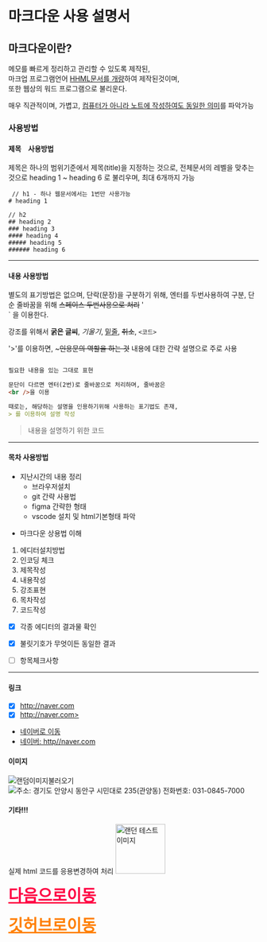 # 마크다운 사용 설명서

## 마크다운이란?

메모를 빠르게 정리하고 관리할 수 있도록 제작된, <br />
마크업 프로그램언어 <u>HHML문서를 개량</u>하여 제작된것이며, <br />
또한 웹상의 워드 프로그램으로 불리운다. <br />

매우 직관적이며, 가볍고, <u>컴퓨터가 아니라 노트에 작성하여도 동일한 의미</u>를 파악가능

### 사용방법

#### 제목　사용방법
제목은 하나의 범위기준에서 제목(title)을 지정하는 것으로, 전체문서의 레벨을 맞추는 것으로 heading 1 ~ heading 6 로 불리우며, 최대 6개까지 가능


```makrdown
 // h1 - 하나 웹문서에서는 1번만 사용가능
# heading 1

// h2
## heading 2
### heading 3
#### heading 4
##### heading 5
###### heading 6
```
---

#### 내용 사용방법

별도의 표기방법은 없으며, 단락(문장)을 구분하기 위해, 엔터를 두번사용하여 구분,
단순 줄바꿈을 위해 ~~스페이스 두번사용으로 처리~~ '<br />` 을 이용한다.

강조를 위해서 **굵은 글씨**, *기울기*, <u>밑줄</u>, ~~취소~~, `<코드>`

'>'를 이용하면, ~~~인용문의 역할을 하는 것~~ 내용에 대한 간략 설명으로 주로 사용

``` markdown

필요한 내용을 있는 그대로 표현

문단이 다르면 엔터(2번)로 줄바꿈으로 처리하며, 줄바꿈은 
<br />을 이용

때로는, 해당하는 설명을 인용하기위해 사용하는 표기법도 존재,
> 를 이용하여 설명 작성

```
> 내용을 설명하기 위한 코드

---

#### 목차 사용방법

+ 지난시간의 내용 정리
  - 브라우저설치
  - git 간략 사용법
  - figma 간략한 형태
  - vscode 설치 및 html기본형태 파악
* 마크다운 상용법 이해
1. 에디터설치방법
2. 인코딩 체크
3. 제목작성
4. 내용작성
5. 강조표현
6. 목차작성
6. 코드작성

 - [X] 각종 에디터의 결과물 확인
 - [x] 불릿기호가 무엇이든 동일한 결과
 - [ ] 항목체크사항



---

#### 링크
 - [X] http://naver.com <br />
 - [X] http://naver.com> <br />
 - [네이버로 이동](http://naver.com)
 - [네이버: http//naver.com](http://naver.com)

#### 이미지
 ![랜덤이미지불러오기](https://picsum.photos/200/300)
 ![주소: 경기도 안양시 동안구 시민대로 235(관양동) 전화번호: 031-0845-7000](https://www.anyang.go.kr/main/contents.do?key=305)

#### 기타!!!
실제 html 코드를 응용변경하여 처리
<img src="https://picsum.photos/200/300" 
     alt="랜던 테스트 이미지" width="100px" />

<a href="https://daum.net" 
   style="color:#f04; font-weight:900; font-size:2rem">
   다음으로이동
</a>

<a href="https://github.com/"
   style="color:#FF8000; font-weight:900; font-size:2rem">
   깃허브로이동
</a>

